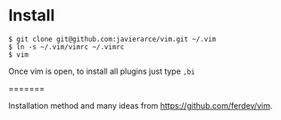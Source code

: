 Install
=======

    $ git clone git@github.com:javierarce/vim.git ~/.vim
    $ ln -s ~/.vim/vimrc ~/.vimrc
    $ vim

Once vim is open, to install all plugins just type `,bi`

=======

Installation method and many ideas from https://github.com/ferdev/vim.
